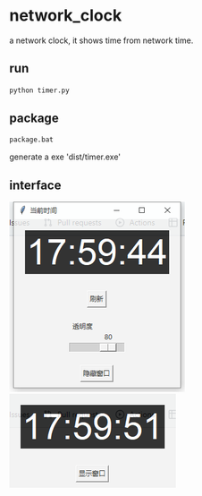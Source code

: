 # network_clock
a network clock, it shows time from network time.

## run
```bash
python timer.py
```

## package
```bash
package.bat
```
generate a exe 'dist/timer.exe'

## interface
![img.png](img.png)
![img_1.png](img_1.png)

